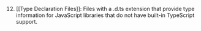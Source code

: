 12. [[Type Declaration Files]]: Files with a .d.ts extension that provide type information for JavaScript libraries that do not have built-in TypeScript support.